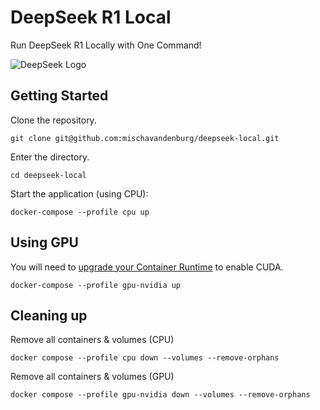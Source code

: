 # DeepSeek R1 Local

Run DeepSeek R1 Locally with One Command!

![DeepSeek Logo](https://platform.theverge.com/wp-content/uploads/sites/2/chorus/uploads/chorus_asset/file/25848982/STKB320_DEEPSEEK_AI_CVIRGINIA_A.jpg?quality=90&strip=all&crop=0%2C0%2C100%2C100&w=1440)

## Getting Started

Clone the repository.

`git clone git@github.com:mischavandenburg/deepseek-local.git`

Enter the directory.

`cd deepseek-local`

Start the application (using CPU):

`docker-compose --profile cpu up`

## Using GPU

You will need to [upgrade your Container Runtime](https://docs.nvidia.com/dgx/nvidia-container-runtime-upgrade/) to enable CUDA.

`docker-compose --profile gpu-nvidia up`

## Cleaning up

Remove all containers & volumes (CPU)

`docker compose --profile cpu down --volumes --remove-orphans`

Remove all containers & volumes (GPU)

`docker compose --profile gpu-nvidia down --volumes --remove-orphans`
